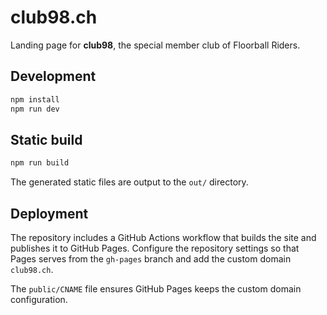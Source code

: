 # club98.ch

Landing page for **club98**, the special member club of Floorball Riders.

## Development

```bash
npm install
npm run dev
```

## Static build

```bash
npm run build
```

The generated static files are output to the `out/` directory.

## Deployment

The repository includes a GitHub Actions workflow that builds the site and publishes it to GitHub Pages. Configure the repository settings so that Pages serves from the `gh-pages` branch and add the custom domain `club98.ch`.

The `public/CNAME` file ensures GitHub Pages keeps the custom domain configuration.
